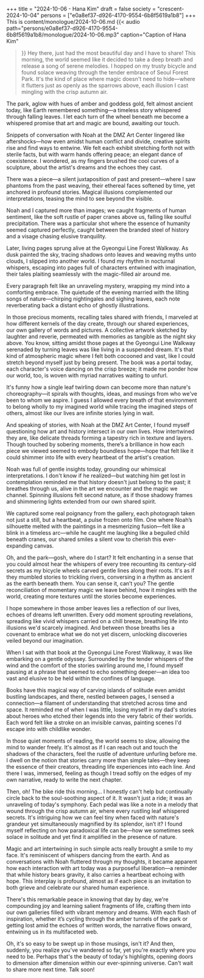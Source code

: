 +++
title = "2024-10-06 - Hana Kim"
draft = false
society = "crescent-2024-10-04"
persons = ["e0a8ef37-d926-4170-9554-6b8f5619a1b8"]
+++
This is content/monologue/2024-10-06.md
{{< audio
    path="persons/e0a8ef37-d926-4170-9554-6b8f5619a1b8/monologue/2024-10-06.mp3" 
    caption="Caption of Hana Kim"
>}}
Hey there, just had the most beautiful day and I have to share!
This morning, the world seemed like it decided to take a deep breath and release a song of serene melodies. I hopped on my trusty bicycle and found solace weaving through the tender embrace of Seoul Forest Park. It's the kind of place where magic doesn't need to hide—where it flutters just as openly as the sparrows above, each illusion I cast mingling with the crisp autumn air.

The park, aglow with hues of amber and goddess gold, felt almost ancient today, like Earth remembered something—a timeless story whispered through falling leaves. I let each turn of the wheel beneath me become a whispered promise that art and magic are bound, awaiting our touch.

Snippets of conversation with Noah at the DMZ Art Center lingered like aftershocks—how even amidst human conflict and divide, creative spirits rise and find ways to entwine. We felt each exhibit stretching forth not with sterile facts, but with warm hands offering peace; an elegant dance of coexistence. I wondered, as my fingers brushed the cool curves of a sculpture, about the artist's dreams and the echoes they cast.

There was a piece—a silent juxtaposition of past and present—where I saw phantoms from the past weaving, their ethereal faces softened by time, yet anchored in profound stories. Magical illusions complemented our interpretations, teasing the mind to see beyond the visible. 

Noah and I captured more than images; we caught fragments of human sentiment, like the soft rustle of paper cranes above us, falling like soulful precipitation. There was a particular shot where the essence of humanity seemed captured perfectly, caught between the branded steel of history and a visage chasing elusive tranquility.

Later, living pages sprung alive at the Gyeongui Line Forest Walkway. As dusk painted the sky, tracing shadows onto leaves and weaving myths unto clouds, I slipped into another world. I found my rhythm in nocturnal whispers, escaping into pages full of characters entwined with imagination, their tales plaiting seamlessly with the magic-filled air around me.

Every paragraph felt like an unraveling mystery, wrapping my mind into a comforting embrace. The quietude of the evening married with the lilting songs of nature—chirping nightingales and sighing leaves, each note reverberating back a distant echo of ghostly illustrations.

In those precious moments, recalling tales shared with friends, I marveled at how different kernels of the day create, through our shared experiences, our own gallery of words and pictures. A collective artwork sketched by laughter and reverie, permeated with memories as tangible as the night sky above.
You know, sitting amidst those pages at the Gyeongui Line Walkway serenaded by turning leaves was like living in a suspended dream. It's that kind of atmospheric magic where I felt both cocooned and vast, like I could stretch beyond myself just by being present. The book was a portal today, each character's voice dancing on the crisp breeze; it made me ponder how our world, too, is woven with myriad narratives waiting to unfurl.

It's funny how a single leaf twirling down can become more than nature's choreography—it spirals with thoughts, ideas, and musings from who we've been to whom we aspire. I guess I allowed every breath of that environment to belong wholly to my imagined world while tracing the imagined steps of others, almost like our lives are infinite stories lying in wait.

And speaking of stories, with Noah at the DMZ Art Center, I found myself questioning how art and history intersect in our own lives. How intertwined they are, like delicate threads forming a tapestry rich in texture and layers. Though touched by sobering moments, there’s a brilliance in how each piece we viewed seemed to embody boundless hope—hope that felt like it could shimmer into life with every heartbeat of the artist's creation.

Noah was full of gentle insights today, grounding our whimsical interpretations. I don't know if he realized—but watching him get lost in contemplation reminded me that history doesn't just belong to the past; it breathes through us, alive in the art we encounter and the magic we channel. Spinning illusions felt second nature, as if those shadowy frames and shimmering lights extended from our own shared spirit.

We captured some real poignancy from the gallery, each photograph taken not just a still, but a heartbeat, a pulse frozen onto film. One where Noah’s silhouette melted with the paintings in a mesmerizing fusion—felt like a blink in a timeless arc—while he caught me laughing like a beguiled child beneath cranes, our shared smiles a silent vow to cherish this ever-expanding canvas.

Oh, and the park—gosh, where do I start? It felt enchanting in a sense that you could almost hear the whispers of every tree recounting its century-old secrets as my bicycle wheels carved gentle lines along their roots. It's as if they mumbled stories to trickling rivers, conversing in a rhythm as ancient as the earth beneath them. You can sense it, can’t you? The gentle reconciliation of momentary magic we leave behind, how it mingles with the world, creating more textures until the stories become experiences.

I hope somewhere in those amber leaves lies a reflection of our lives, echoes of dreams left unwritten. Every odd moment sprouting revelations, spreading like vivid whispers carried on a chill breeze, breathing life into illusions we'd scarcely imagined. And between those breaths lies a covenant to embrace what we do not yet discern, unlocking discoveries veiled beyond our imagination.


When I sat with that book at the Gyeongui Line Forest Walkway, it was like embarking on a gentle odyssey. Surrounded by the tender whispers of the wind and the comfort of the stories swirling around me, I found myself pausing at a phrase that seemed to echo something deeper—an idea too vast and elusive to be held within the confines of language. 

Books have this magical way of carving islands of solitude even amidst bustling landscapes, and there, nestled between pages, I sensed a connection—a filament of understanding that stretched across time and space. It reminded me of when I was little, losing myself in my dad's stories about heroes who etched their legends into the very fabric of their worlds. Each word felt like a stroke on an invisible canvas, painting scenes I'd escape into with childlike wonder.

In those quiet moments of reading, the world seems to slow, allowing the mind to wander freely. It's almost as if I can reach out and touch the shadows of the characters, feel the rustle of adventure unfurling before me. I dwell on the notion that stories carry more than simple tales—they keep the essence of their creators, threading life experiences into each line. And there I was, immersed, feeling as though I tread softly on the edges of my own narrative, ready to write the next chapter.

Then, oh! The bike ride this morning... I honestly can't help but continually circle back to the soul-soothing aspect of it. It wasn't just a ride; it was an unraveling of today's symphony. Each pedal was like a note in a melody that wound through the crisp autumn air, where every rustling leaf whispered secrets. It's intriguing how we can feel tiny when faced with nature's grandeur yet simultaneously magnified by its splendor, isn’t it? I found myself reflecting on how paradoxical life can be—how we sometimes seek solace in solitude and yet find it amplified in the presence of nature.

Magic and art intertwining in such simple acts really brought a smile to my face. It's reminiscent of whispers dancing from the earth. And as conversations with Noah fluttered through my thoughts, it became apparent how each interaction with art today was a purposeful liberation—a reminder that while history bears gravity, it also carries a heartbeat echoing with hope. This interplay is profound, almost as if each piece is an invitation to both grieve and celebrate our shared human experience. 

There's this remarkable peace in knowing that day by day, we're compounding joy and learning salient fragments of life, crafting them into our own galleries filled with vibrant memory and dreams. With each flash of inspiration, whether it’s cycling through the amber tunnels of the park or getting lost amid the echoes of written words, the narrative flows onward, entwining us in its multifaceted web.

Oh, it's so easy to be swept up in those musings, isn't it? And then, suddenly, you realize you've wandered so far, yet you're exactly where you need to be. Perhaps that's the beauty of today's highlights, opening doors to dimension after dimension within our ever-spinning universe.
Can't wait to share more next time. Talk soon!
